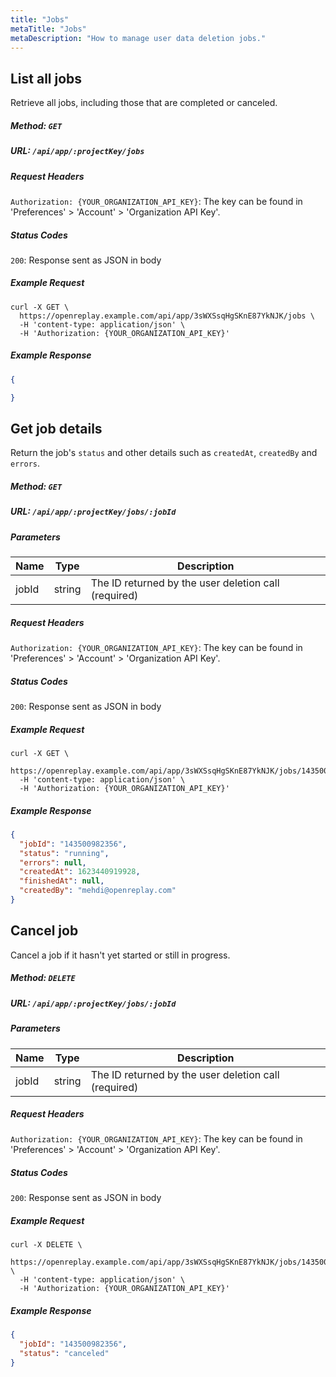 ```yaml
---
title: "Jobs"
metaTitle: "Jobs"
metaDescription: "How to manage user data deletion jobs."
---
```


## List all jobs

Retrieve all jobs, including those that are completed or canceled.

##### Method: `GET`

##### URL: `/api/app/:projectKey/jobs`

##### Request Headers

`Authorization: {YOUR_ORGANIZATION_API_KEY}`: The key can be found in 'Preferences' > 'Account' > 'Organization API Key'.

##### Status Codes

`200`: Response sent as JSON in body

##### Example Request

```curl
curl -X GET \
  https://openreplay.example.com/api/app/3sWXSsqHgSKnE87YkNJK/jobs \
  -H 'content-type: application/json' \
  -H 'Authorization: {YOUR_ORGANIZATION_API_KEY}'
```

##### Example Response

```json
{

}
```

## Get job details

Return the job's `status` and other details such as `createdAt`, `createdBy` and `errors`.

##### Method: `GET`

##### URL: `/api/app/:projectKey/jobs/:jobId`

##### Parameters

| Name | Type | Description |
|----------|-------------|-------------|
| jobId | string | The ID returned by the user deletion call (required) |

##### Request Headers

`Authorization: {YOUR_ORGANIZATION_API_KEY}`: The key can be found in 'Preferences' > 'Account' > 'Organization API Key'.

##### Status Codes

`200`: Response sent as JSON in body

##### Example Request

```curl
curl -X GET \
  https://openreplay.example.com/api/app/3sWXSsqHgSKnE87YkNJK/jobs/143500982356\
  -H 'content-type: application/json' \
  -H 'Authorization: {YOUR_ORGANIZATION_API_KEY}'
```

##### Example Response

```json
{
  "jobId": "143500982356",
  "status": "running",
  "errors": null,
  "createdAt": 1623440919928,
  "finishedAt": null,
  "createdBy": "mehdi@openreplay.com"
}
```

## Cancel job

Cancel a job if it hasn't yet started or still in progress.

##### Method: `DELETE`

##### URL: `/api/app/:projectKey/jobs/:jobId`

##### Parameters

| Name | Type | Description |
|----------|-------------|-------------|
| jobId | string | The ID returned by the user deletion call (required) |

##### Request Headers

`Authorization: {YOUR_ORGANIZATION_API_KEY}`: The key can be found in 'Preferences' > 'Account' > 'Organization API Key'.

##### Status Codes

`200`: Response sent as JSON in body

##### Example Request

```curl
curl -X DELETE \
  https://openreplay.example.com/api/app/3sWXSsqHgSKnE87YkNJK/jobs/143500982356 \
  -H 'content-type: application/json' \
  -H 'Authorization: {YOUR_ORGANIZATION_API_KEY}'
```

##### Example Response

```json
{
  "jobId": "143500982356",
  "status": "canceled"
}
```
